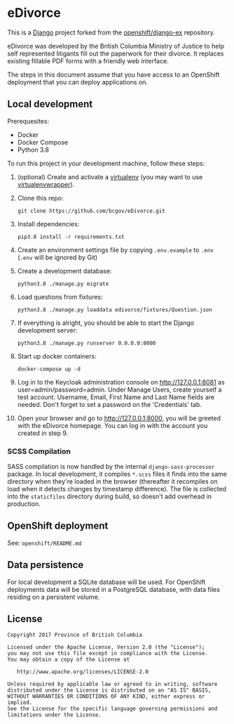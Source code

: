 # eDivorce

This is a [Django](http://www.djangoproject.com) project forked from the [openshift/django-ex](https://github.com/openshift/django-ex) repository.

eDivorce was developed by the British Columbia Ministry of Justice to help self represented litigants fill out the paperwork for their divorce.  It replaces existing fillable PDF forms with a friendly web interface.

The steps in this document assume that you have access to an OpenShift deployment that you can deploy applications on.

## Local development

Prerequesites:
* Docker
* Docker Compose
* Python 3.8

To run this project in your development machine, follow these steps:

1. (optional) Create and activate a [virtualenv](https://virtualenv.pypa.io/) (you may want to use [virtualenvwrapper](http://virtualenvwrapper.readthedocs.org/)).

2. Clone this repo:

    `git clone https://github.com/bcgov/eDivorce.git`

3. Install dependencies:

    `pip3.8 install -r requirements.txt`

4. Create an environment settings file by copying `.env.example` to `.env` (`.env` will be ignored by Git)

5. Create a development database:

    `python3.8 ./manage.py migrate`

6. Load questions from fixtures:
  
    `python3.8 ./manage.py loaddata edivorce/fixtures/Question.json`

7. If everything is alright, you should be able to start the Django development server:

    `python3.8 ./manage.py runserver 0.0.0.0:8000`

8. Start up docker containers:

    `docker-compose up -d`

9. Log in to the Keycloak administration console on http://127.0.0.1:8081 as user=admin/password=admin. Under Manage Users, create yourself a test account.  Username, Email, First Name and Last Name fields are needed. Don't forget to set a password on the 'Credentials' tab.

10. Open your browser and go to http://127.0.0.1:8000, you will be greeted with the eDivorce homepage.  You can log in with the account you created in step 9. 

### SCSS Compilation

SASS compilation is now handled by the internal `django-sass-processor` package.
In local development, it compiles `*.scss` files it finds into the same directory
when they're loaded in the browser (thereafter it recompiles on load when it
detects changes by timestamp difference).  The file is collected into the
`staticfiles` directory during build, so doesn't add overhead in production.


## OpenShift deployment

See: `openshift/README.md`

## Data persistence

For local development a SQLite database will be used.  For OpenShift deployments data will be stored in a PostgreSQL database, with data files residing on a persistent volume.

## License

    Copyright 2017 Province of British Columbia

    Licensed under the Apache License, Version 2.0 (the "License");
    you may not use this file except in compliance with the License.
    You may obtain a copy of the License at

       http://www.apache.org/licenses/LICENSE-2.0

    Unless required by applicable law or agreed to in writing, software
    distributed under the License is distributed on an "AS IS" BASIS,
    WITHOUT WARRANTIES OR CONDITIONS OF ANY KIND, either express or implied.
    See the License for the specific language governing permissions and
    limitations under the License.
